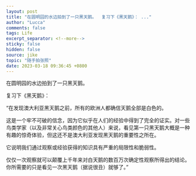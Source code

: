 ```yaml
---
layout: post
title: "在圆明园的水边拍到了一只黑天鹅。  复习下《黑天鹅》： ..."
author: "Lucca"
comments: false
tags: Life
excerpt_separator: <!--more-->
sticky: false
hidden: false
source: jike
topic: "随手拍张照"
date: 2023-03-18 09:36:45 +0800
---
```


在圆明园的水边拍到了一只黑天鹅。

<!--more-->



复习下《黑天鹅》：

“在发现澳大利亚黑天鹅之前，所有的欧洲人都确信天鹅全部是白色的。

这是一个牢不可破的信念，因为它似乎在人们的经验中得到了完全的证实。对一些鸟类学家（以及非常关心鸟类颜色的其他人）来说，看见第一只黑天鹅大概是一种有趣的惊奇体验，但这还不是澳大利亚发现黑天鹅的重要性之所在。

它说明我们通过观察或经验获得的知识具有严重的局限性和脆弱性。

仅仅一次观察就可以颠覆上千年来对白天鹅的数百万次确定性观察所得出的结论。你所需要的只是看见一次黑天鹅（据说很丑）就够了。”
